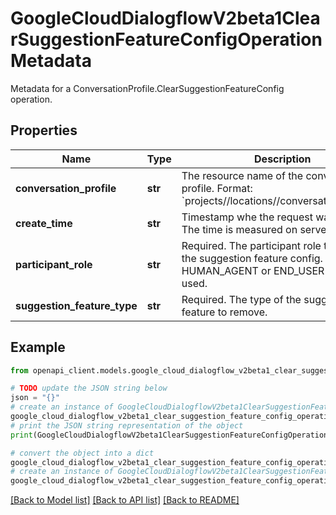 # GoogleCloudDialogflowV2beta1ClearSuggestionFeatureConfigOperationMetadata

Metadata for a ConversationProfile.ClearSuggestionFeatureConfig operation.

## Properties

Name | Type | Description | Notes
------------ | ------------- | ------------- | -------------
**conversation_profile** | **str** | The resource name of the conversation profile. Format: &#x60;projects//locations//conversationProfiles/&#x60; | [optional] 
**create_time** | **str** | Timestamp whe the request was created. The time is measured on server side. | [optional] 
**participant_role** | **str** | Required. The participant role to remove the suggestion feature config. Only HUMAN_AGENT or END_USER can be used. | [optional] 
**suggestion_feature_type** | **str** | Required. The type of the suggestion feature to remove. | [optional] 

## Example

```python
from openapi_client.models.google_cloud_dialogflow_v2beta1_clear_suggestion_feature_config_operation_metadata import GoogleCloudDialogflowV2beta1ClearSuggestionFeatureConfigOperationMetadata

# TODO update the JSON string below
json = "{}"
# create an instance of GoogleCloudDialogflowV2beta1ClearSuggestionFeatureConfigOperationMetadata from a JSON string
google_cloud_dialogflow_v2beta1_clear_suggestion_feature_config_operation_metadata_instance = GoogleCloudDialogflowV2beta1ClearSuggestionFeatureConfigOperationMetadata.from_json(json)
# print the JSON string representation of the object
print(GoogleCloudDialogflowV2beta1ClearSuggestionFeatureConfigOperationMetadata.to_json())

# convert the object into a dict
google_cloud_dialogflow_v2beta1_clear_suggestion_feature_config_operation_metadata_dict = google_cloud_dialogflow_v2beta1_clear_suggestion_feature_config_operation_metadata_instance.to_dict()
# create an instance of GoogleCloudDialogflowV2beta1ClearSuggestionFeatureConfigOperationMetadata from a dict
google_cloud_dialogflow_v2beta1_clear_suggestion_feature_config_operation_metadata_from_dict = GoogleCloudDialogflowV2beta1ClearSuggestionFeatureConfigOperationMetadata.from_dict(google_cloud_dialogflow_v2beta1_clear_suggestion_feature_config_operation_metadata_dict)
```
[[Back to Model list]](../README.md#documentation-for-models) [[Back to API list]](../README.md#documentation-for-api-endpoints) [[Back to README]](../README.md)


